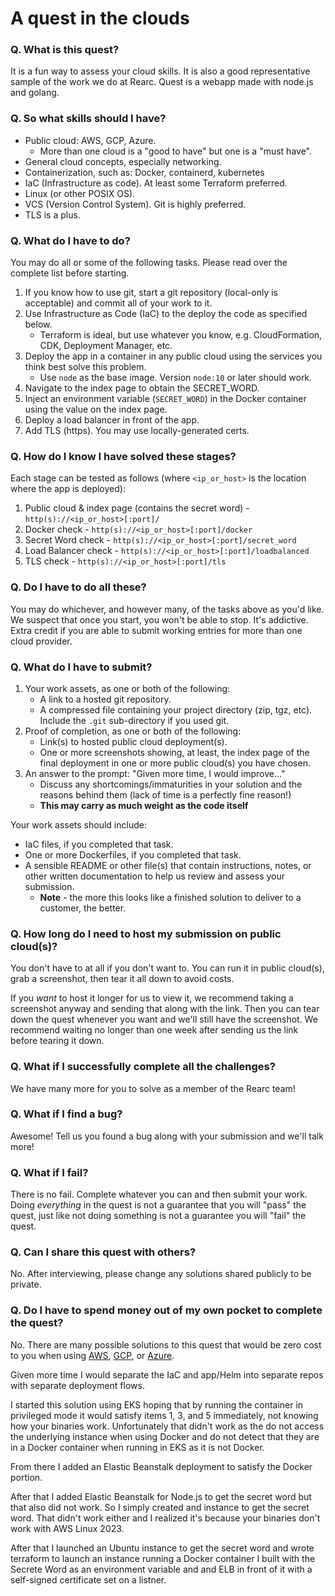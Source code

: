 # A quest in the clouds

### Q. What is this quest?

It is a fun way to assess your cloud skills. It is also a good representative sample of the work we do at Rearc. Quest is a webapp made with node.js and golang.

### Q. So what skills should I have?
- Public cloud: AWS, GCP, Azure.
  - More than one cloud is a "good to have" but one is a "must have".
- General cloud concepts, especially networking.
- Containerization, such as: Docker, containerd, kubernetes
- IaC (Infrastructure as code). At least some Terraform preferred.
- Linux (or other POSIX OS).
- VCS (Version Control System). Git is highly preferred. 
- TLS is a plus.

### Q. What do I have to do?
You may do all or some of the following tasks. Please read over the complete list before starting.

1. If you know how to use git, start a git repository (local-only is acceptable) and commit all of your work to it.
1. Use Infrastructure as Code (IaC) to the deploy the code as specified below.
   - Terraform is ideal, but use whatever you know, e.g. CloudFormation, CDK, Deployment Manager, etc.
1. Deploy the app in a container in any public cloud using the services you think best solve this problem.
   - Use `node` as the base image. Version `node:10` or later should work.
1. Navigate to the index page to obtain the SECRET_WORD.
1. Inject an environment variable (`SECRET_WORD`) in the Docker container using the value on the index page.
1. Deploy a load balancer in front of the app.
1. Add TLS (https). You may use locally-generated certs.

### Q. How do I know I have solved these stages?
Each stage can be tested as follows (where `<ip_or_host>` is the location where the app is deployed):

1. Public cloud & index page (contains the secret word) - `http(s)://<ip_or_host>[:port]/`
1. Docker check - `http(s)://<ip_or_host>[:port]/docker`
1. Secret Word check - `http(s)://<ip_or_host>[:port]/secret_word`
1. Load Balancer check  - `http(s)://<ip_or_host>[:port]/loadbalanced`
1. TLS check - `http(s)://<ip_or_host>[:port]/tls`

### Q. Do I have to do all these?
You may do whichever, and however many, of the tasks above as you'd like. We suspect that once you start, you won't be able to stop. It's addictive. Extra credit if you are able to submit working entries for more than one cloud provider.

### Q. What do I have to submit?
1. Your work assets, as one or both of the following:
   - A link to a hosted git repository.
   - A compressed file containing your project directory (zip, tgz, etc). Include the `.git` sub-directory if you used git.
1. Proof of completion, as one or both of the following:
   - Link(s) to hosted public cloud deployment(s).
   - One or more screenshots showing, at least, the index page of the final deployment in one or more public cloud(s) you have chosen.
1. An answer to the prompt: "Given more time, I would improve..."
   - Discuss any shortcomings/immaturities in your solution and the reasons behind them (lack of time is a perfectly fine reason!)
   - **This may carry as much weight as the code itself**

Your work assets should include:

- IaC files, if you completed that task.
- One or more Dockerfiles, if you completed that task.
- A sensible README or other file(s) that contain instructions, notes, or other written documentation to help us review and assess your submission.
  - **Note** - the more this looks like a finished solution to deliver to a customer, the better.

### Q. How long do I need to host my submission on public cloud(s)?
You don't have to at all if you don't want to. You can run it in public cloud(s), grab a screenshot, then tear it all down to avoid costs.

If you _want_ to host it longer for us to view it, we recommend taking a screenshot anyway and sending that along with the link. Then you can tear down the quest whenever you want and we'll still have the screenshot. We recommend waiting no longer than one week after sending us the link before tearing it down.

### Q. What if I successfully complete all the challenges?
We have many more for you to solve as a member of the Rearc team!

### Q. What if I find a bug?
Awesome! Tell us you found a bug along with your submission and we'll talk more!

### Q. What if I fail?
There is no fail. Complete whatever you can and then submit your work. Doing _everything_ in the quest is not a guarantee that you will "pass" the quest, just like not doing something is not a guarantee you will "fail" the quest.

### Q. Can I share this quest with others?
No. After interviewing, please change any solutions shared publicly to be private.

### Q. Do I have to spend money out of my own pocket to complete the quest?
No. There are many possible solutions to this quest that would be zero cost to you when using [AWS](https://aws.amazon.com/free), [GCP](https://cloud.google.com/free), or [Azure](https://azure.microsoft.com/en-us/pricing/free-services).


Given more time I would separate the IaC and app/Helm into separate repos with separate deployment flows.

I started this solution using EKS hoping that by running the container in privileged mode it would satisfy items 1, 3, and 5 immediately, not knowing how your binaries work. Unfortunately that didn't work as the do not access the underlying instance when using Docker and do not detect that they are in a Docker container when running in EKS as it is not Docker. 

From there I added an Elastic Beanstalk deployment to satisfy the Docker portion.

After that I added Elastic Beanstalk for Node.js to get the secret word but that also did not work. So I simply created and instance to get the secret word. That didn't work either and I realized it's because your binaries don't work with AWS Linux 2023.

After that I launched an Ubuntu instance to get the secret word and wrote terraform to launch an instance running a Docker container I built with the Secrete Word as an environment variable and and ELB in front of it with a self-signed certificate set on a listner.
